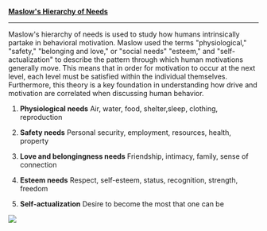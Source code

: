 **[Maslow's Hierarchy of Needs](https://en.wikipedia.org/wiki/Maslow%27s_hierarchy_of_needs)**
***


Maslow's hierarchy of needs is used to study how humans intrinsically partake in behavioral motivation. Maslow used the terms "physiological," "safety," "belonging and love," or "social needs" "esteem," and "self-actualization" to describe the pattern through which human motivations generally move. This means that in order for motivation to occur at the next level, each level must be satisfied within the individual themselves. Furthermore, this theory is a key foundation in understanding how drive and motivation are correlated when discussing human behavior. 

1. **Physiological needs**
Air, water, food, shelter,sleep, clothing, reproduction

2. **Safety needs**
Personal security, employment, resources, health, property

3. **Love and belongingness needs**
Friendship, intimacy, family, sense of connection

4. **Esteem needs**
Respect, self-esteem, status, recognition, strength, freedom

5. **Self-actualization**
Desire to become the most that one can be

![](JoyLiang_homework1)
